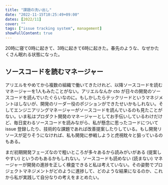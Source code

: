 ```yaml
---
title: "課題の洗い出し"
date: "2022-11-15T10:25:49+09:00"
dates: [2022/11]
cover: ""
tags: ["issue tracking system", management]
showFullContent: true
---
```


20時に寝て0時に起きて、3時に起きて6時に起きた。春先のような、なぜかたくさん眠れる状態になった。

## ソースコードを読むマネージャー

アリエルをやめてから複数の組織で働いてきたけれど、以降ソースコードを読むマネージャーを1人もみたことがない。アリエルなんか cto が日々の開発のソースコードを読んでいたぐらいなのに。もしかしたらテックリードというマネジメントはしないが、開発のリーダー役のポジションができたせいかもしれない。そしてエンジニアリングマネージャーがソースコードを読んでいるのも見たことがない。いま私はプロダクト開発のマネージャーとしてお手伝いしているわけだけど、毎日変わるソースコードを読みながら、私が懸念に思ったコードについて issue 登録したり、技術的な課題であれば改善提案したりしている。もし開発リソースが足りそうになければ、私も開発に参戦しようと虎視眈々と狙っているのもある。

まだ初期開発フェーズなので粗いところが多々あるから読みがいがある (提案しやすい) というのもあるかもしれない。ソースコードも読めない (読まない) マネージャーが開発の進捗を正しく検査できると私は考えていない。その姿勢でプロジェクトマネジメントがどのように進捗して、どのような結果になるのか、これから私が実践して自分なりの考えをまとめたい。
